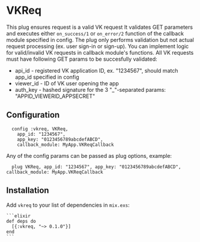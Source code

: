 # VKReq

This plug ensures request is a valid VK request
  It validates GET parameters and executes either `on_success/1` or `on_error/2` function
  of the callback module specified in config.
  The plug only performs validation but not actual request processing (ex. user sign-in or sign-up).
  You can implement logic for valid/invalid VK requests in callback module's functions.
  All VK requests must have following GET params to be succesfully validated:
  * api_id      - registered VK application ID, ex. "1234567", should match app_id specified in config
  * viewer_id   - ID of VK user opening the app
  * auth_key    - hashed signature for the 3 "_"-separated params: "APPID_VIEWERID_APPSECRET"
  ## Configuration
      config :vkreq, VKReq,
        app_id: "1234567",
        app_key: "0123456789abcdefABCD",
        callback_module: MyApp.VKReqCallback
  Any of the config params can be passed as plug options, example:
      
      plug VKReq, app_id: "1234567", app_key: "0123456789abcdefABCD", callback_module: MyApp.VKReqCallback

## Installation

Add `vkreq` to your list of dependencies in `mix.exs`:

    ```elixir
    def deps do
      [{:vkreq, "~> 0.1.0"}]
    end
    ```
